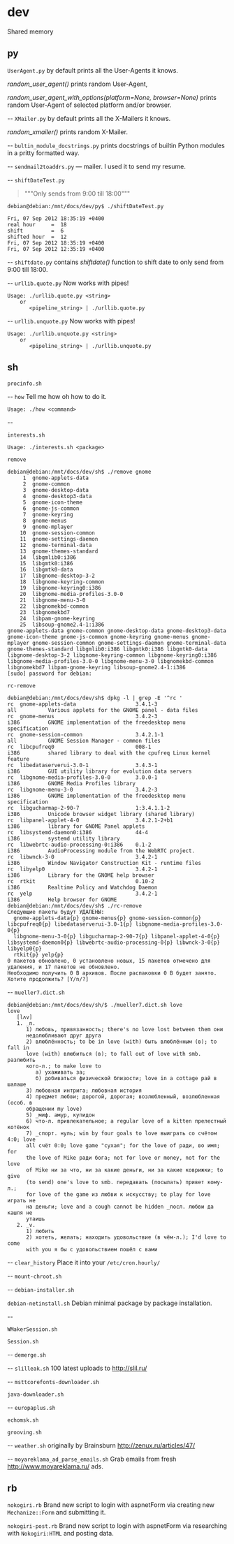 dev
===

Shared memory

py
--
`UserAgent.py` by default prints all the User-Agents it knows.

_random_user_agent()_ prints random User-Agent,

_random_user_agent_with_options(platform=None, browser=None)_ prints random User-Agent of selected platform and/or browser.

--
`XMailer.py` by default prints all the X-Mailers it knows.

_random_xmailer()_ prints random X-Mailer.

--
`bultin_module_docstrings.py` prints docstrings of builtin Python modules in a pritty formatted way.

--
`sendmail2toaddrs.py` &mdash; mailer. I used it to send my resume.

--
`shiftDateTest.py`
>"""Only sends from 9:00 till 18:00"""

```
debian@debian:/mnt/docs/dev/py$ ./shiftDateTest.py 

Fri, 07 Sep 2012 18:35:19 +0400
real hour     =  18
shift         =  6
shifted hour  =  12
Fri, 07 Sep 2012 18:35:19 +0400
Fri, 07 Sep 2012 12:35:19 +0400

```

--
`shiftdate.py` contains _shiftdate()_ function to shift date to only send from 9:00 till 18:00.

--
`urllib.quote.py` Now works with pipes!
```
Usage: ./urllib.quote.py <string>
    or
       <pipeline_string> | ./urllib.quote.py
```

--
`urllib.unquote.py` Now works with pipes!
```
Usage: ./urllib.unquote.py <string>
    or
       <pipeline_string> | ./urllib.unquote.py
```

sh
--
`procinfo.sh`

--
`how` Tell me how oh how to do it.
```
Usage: ./how <command>
```

--

`interests.sh`
```
Usage: ./interests.sh <package>
```

`remove`
```
debian@debian:/mnt/docs/dev/sh$ ./remove gnome
     1  gnome-applets-data
     2  gnome-common
     3  gnome-desktop-data
     4  gnome-desktop3-data
     5  gnome-icon-theme
     6  gnome-js-common
     7  gnome-keyring
     8  gnome-menus
     9  gnome-mplayer
    10  gnome-session-common
    11  gnome-settings-daemon
    12  gnome-terminal-data
    13  gnome-themes-standard
    14  libgmlib0:i386
    15  libgmtk0:i386
    16  libgmtk0-data
    17  libgnome-desktop-3-2
    18  libgnome-keyring-common
    19  libgnome-keyring0:i386
    20  libgnome-media-profiles-3.0-0
    21  libgnome-menu-3-0
    22  libgnomekbd-common
    23  libgnomekbd7
    24  libpam-gnome-keyring
    25  libsoup-gnome2.4-1:i386
gnome-applets-data gnome-common gnome-desktop-data gnome-desktop3-data gnome-icon-theme gnome-js-common gnome-keyring gnome-menus gnome-mplayer gnome-session-common gnome-settings-daemon gnome-terminal-data gnome-themes-standard libgmlib0:i386 libgmtk0:i386 libgmtk0-data libgnome-desktop-3-2 libgnome-keyring-common libgnome-keyring0:i386 libgnome-media-profiles-3.0-0 libgnome-menu-3-0 libgnomekbd-common libgnomekbd7 libpam-gnome-keyring libsoup-gnome2.4-1:i386
[sudo] password for debian: 
```

`rc-remove`
```
debian@debian:/mnt/docs/dev/sh$ dpkg -l | grep -E '^rc '
rc  gnome-applets-data                   3.4.1-3                            all          Various applets for the GNOME panel - data files
rc  gnome-menus                          3.4.2-3                            i386         GNOME implementation of the freedesktop menu specification
rc  gnome-session-common                 3.4.2.1-1                          all          GNOME Session Manager - common files
rc  libcpufreq0                          008-1                              i386         shared library to deal with the cpufreq Linux kernel feature
rc  libedataserverui-3.0-1               3.4.3-1                            i386         GUI utility library for evolution data servers
rc  libgnome-media-profiles-3.0-0        3.0.0-1                            i386         GNOME Media Profiles library
rc  libgnome-menu-3-0                    3.4.2-3                            i386         GNOME implementation of the freedesktop menu specification
rc  libgucharmap-2-90-7                  1:3.4.1.1-2                        i386         Unicode browser widget library (shared library)
rc  libpanel-applet-4-0                  3.4.2.1-2+b1                       i386         library for GNOME Panel applets
rc  libsystemd-daemon0:i386              44-4                               i386         systemd utility library
rc  libwebrtc-audio-processing-0:i386    0.1-2                              i386         AudioProcessing module from the WebRTC project.
rc  libwnck-3-0                          3.4.2-1                            i386         Window Navigator Construction Kit - runtime files
rc  libyelp0                             3.4.2-1                            i386         Library for the GNOME help browser
rc  rtkit                                0.10-2                             i386         Realtime Policy and Watchdog Daemon
rc  yelp                                 3.4.2-1                            i386         Help browser for GNOME
debian@debian:/mnt/docs/dev/sh$ ./rc-remove 
Следующие пакеты будут УДАЛЕНЫ:                  
  gnome-applets-data{p} gnome-menus{p} gnome-session-common{p} libcpufreq0{p} libedataserverui-3.0-1{p} libgnome-media-profiles-3.0-0{p} 
  libgnome-menu-3-0{p} libgucharmap-2-90-7{p} libpanel-applet-4-0{p} libsystemd-daemon0{p} libwebrtc-audio-processing-0{p} libwnck-3-0{p} libyelp0{p} 
  rtkit{p} yelp{p} 
0 пакетов обновлено, 0 установлено новых, 15 пакетов отмечено для удаления, и 17 пакетов не обновлено.
Необходимо получить 0 B архивов. После распаковки 0 B будет занято.
Хотите продолжить? [Y/n/?] 
```

--
`mueller7.dict.sh`
```
debian@debian:/mnt/docs/dev/sh/$ ./mueller7.dict.sh love
love
   [lʌv]
   1. _n.
      1) любовь, привязанность; there's no love lost between them они
      недолюбливают друг друга
      2) влюблённость; to be in love (with) быть влюблённым (в); to fall in
      love (with) влюбиться (в); to fall out of love with smb. разлюбить
      кого-л.; to make love to
         а) ухаживать за;
         б) добиваться физической близости; love in a cottage рай в шалаше
      3) любовная интрига; любовная история
      4) предмет любви; дорогой, дорогая; возлюбленный, возлюбленная (особ. в
      обращении my love)
      5) _миф. амур, купидон
      6) что-л. привлекательное; a regular love of a kitten прелестный котёнок
      7) _спорт. нуль; win by four goals to love выиграть со счётом 4:0; love
      all счёт 0:0; love game "сухая"; for the love of ради, во имя; for
      the love of Mike ради бога; not for love or money, not for the love
      of Mike ни за что, ни за какие деньги, ни за какие коврижки; to give
      (to send) one's love to smb. передавать (посылать) привет кому-л.;
      for love of the game из любви к искусству; to play for love играть не
      на деньги; love and a cough cannot be hidden _посл. любви да кашля не
      утаишь
   2. _v.
      1) любить
      2) хотеть, желать; находить удовольствие (в чём-л.); I'd love to come
      with you я бы с удовольствием пошёл с вами

```

--
`clear_history` Place it into your `/etc/cron.hourly/`

--
`mount-chroot.sh`

--
`debian-installer.sh`

`debian-netinstall.sh` Debian minimal package by package installation.

--

`WMakerSession.sh`

`Session.sh`

--
`demerge.sh`

--
`slilleak.sh` 100 latest uploads to http://slil.ru/

--
`msttcorefonts-downloader.sh`

`java-downloader.sh`

--
`europaplus.sh`

`echomsk.sh`

`grooving.sh`

--
`weather.sh` originally by Brainsburn http://zenux.ru/articles/47/

--
`moyareklama_ad_parse_emails.sh` Grab emails from fresh http://www.moyareklama.ru/ ads.

rb
--

`nokogiri.rb` Brand new script to login with aspnetForm via creating new `Mechanize::Form` and submitting it.

`nokogiri-post.rb` Brand new script to login with aspnetForm via researching with `Nokogiri:HTML` and posting data.